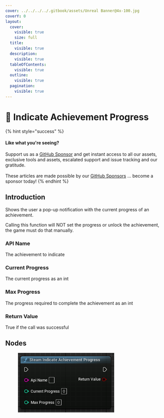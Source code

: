 ```yaml
---
cover: ../../../../.gitbook/assets/Unreal Banner@4x-100.jpg
coverY: 0
layout:
  cover:
    visible: true
    size: full
  title:
    visible: true
  description:
    visible: true
  tableOfContents:
    visible: true
  outline:
    visible: true
  pagination:
    visible: true
---
```


# 🔵 Indicate Achievement Progress

{% hint style="success" %}
#### Like what you're seeing?

Support us as a [GitHub Sponsor](../../../../become-a-sponsor/) and get instant access to all our assets, exclusive tools and assets, escalated support and issue tracking and our gratitude.\
\
These articles are made possible by our [GitHub Sponsors](../../../../become-a-sponsor/) ... become a sponsor today!
{% endhint %}

## Introduction

Shows the user a pop-up notification with the current progress of an achievement.

Calling this function will NOT set the progress or unlock the achievement, the game must do that manually.

### API Name

The achievement to indicate

### Current Progress

The current progress as an int

### Max Progress

The progress required to complete the achievement as an int

### Return Value

True if the call was successful

## Nodes

<figure><img src="../../../../.gitbook/assets/image (338).png" alt=""><figcaption></figcaption></figure>
